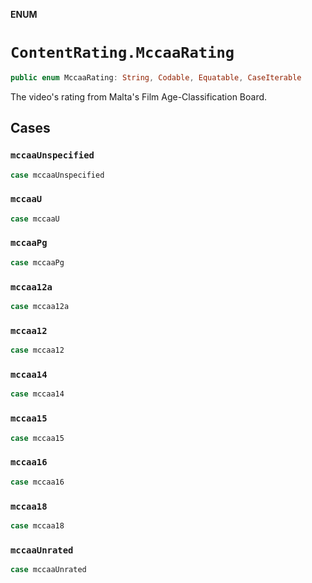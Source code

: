 **ENUM**

# `ContentRating.MccaaRating`

```swift
public enum MccaaRating: String, Codable, Equatable, CaseIterable
```

The video's rating from Malta's Film Age-Classification Board.

## Cases
### `mccaaUnspecified`

```swift
case mccaaUnspecified
```

### `mccaaU`

```swift
case mccaaU
```

### `mccaaPg`

```swift
case mccaaPg
```

### `mccaa12a`

```swift
case mccaa12a
```

### `mccaa12`

```swift
case mccaa12
```

### `mccaa14`

```swift
case mccaa14
```

### `mccaa15`

```swift
case mccaa15
```

### `mccaa16`

```swift
case mccaa16
```

### `mccaa18`

```swift
case mccaa18
```

### `mccaaUnrated`

```swift
case mccaaUnrated
```
